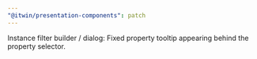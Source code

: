 ```yaml
---
"@itwin/presentation-components": patch
---
```


Instance filter builder / dialog: Fixed property tooltip appearing behind the property selector.
